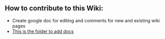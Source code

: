 ## How to contribute to this Wiki:

* Create google doc for editing and comments for new and existing wiki pages
* [This is the folder to add docs](https://drive.google.com/drive/u/0/folders/1Z5G_8bWFeF9Yool9Oh38URR7jo3_bZNY)
